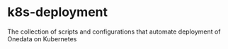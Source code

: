 # k8s-deployment
The collection of scripts and configurations that automate deployment of Onedata on Kubernetes 
